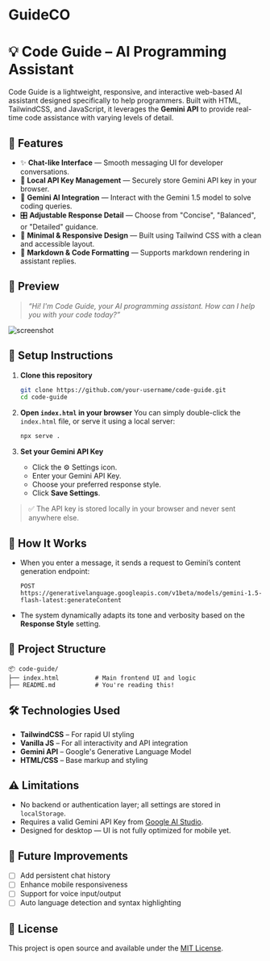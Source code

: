 # GuideCO

# 💡 Code Guide – AI Programming Assistant

Code Guide is a lightweight, responsive, and interactive web-based AI assistant designed specifically to help programmers. Built with HTML, TailwindCSS, and JavaScript, it leverages the **Gemini API** to provide real-time code assistance with varying levels of detail.

## 🚀 Features

* ✨ **Chat-like Interface** — Smooth messaging UI for developer conversations.
* 🔐 **Local API Key Management** — Securely store Gemini API key in your browser.
* 🧠 **Gemini AI Integration** — Interact with the Gemini 1.5 model to solve coding queries.
* 🎛️ **Adjustable Response Detail** — Choose from "Concise", "Balanced", or "Detailed" guidance.
* 🎨 **Minimal & Responsive Design** — Built using Tailwind CSS with a clean and accessible layout.
* 📝 **Markdown & Code Formatting** — Supports markdown rendering in assistant replies.

## 📸 Preview

> *“Hi! I'm Code Guide, your AI programming assistant. How can I help you with your code today?”*

![screenshot](https://via.placeholder.com/600x400?text=Code+Guide+AI+Assistant+UI)

## 🔧 Setup Instructions

1. **Clone this repository**

   ```bash
   git clone https://github.com/your-username/code-guide.git
   cd code-guide
   ```

2. **Open `index.html` in your browser**
   You can simply double-click the `index.html` file, or serve it using a local server:

   ```bash
   npx serve .
   ```

3. **Set your Gemini API Key**

   * Click the ⚙️ Settings icon.
   * Enter your Gemini API Key.
   * Choose your preferred response style.
   * Click **Save Settings**.

> ✅ The API key is stored locally in your browser and never sent anywhere else.

## 🧠 How It Works

* When you enter a message, it sends a request to Gemini’s content generation endpoint:

  ```
  POST https://generativelanguage.googleapis.com/v1beta/models/gemini-1.5-flash-latest:generateContent
  ```

* The system dynamically adapts its tone and verbosity based on the **Response Style** setting.

## 📁 Project Structure

```
📦 code-guide/
├── index.html          # Main frontend UI and logic
├── README.md           # You're reading this!
```

## 🛠️ Technologies Used

* **TailwindCSS** – For rapid UI styling
* **Vanilla JS** – For all interactivity and API integration
* **Gemini API** – Google's Generative Language Model
* **HTML/CSS** – Base markup and styling

## ⚠️ Limitations

* No backend or authentication layer; all settings are stored in `localStorage`.
* Requires a valid Gemini API Key from [Google AI Studio](https://makersuite.google.com/app).
* Designed for desktop — UI is not fully optimized for mobile yet.

## 📌 Future Improvements

* [ ] Add persistent chat history
* [ ] Enhance mobile responsiveness
* [ ] Support for voice input/output
* [ ] Auto language detection and syntax highlighting

## 📝 License

This project is open source and available under the [MIT License](LICENSE).

